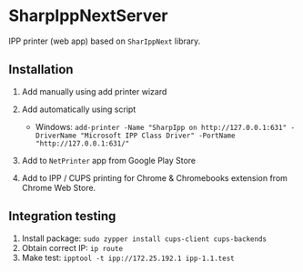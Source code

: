 # SharpIppNextServer

IPP printer (web app) based on `SharIppNext` library.

## Installation

1. Add manually using add printer wizard
2. Add automatically using script
    
	- Windows: `add-printer -Name "SharpIpp on http://127.0.0.1:631" -DriverName "Microsoft IPP Class Driver" -PortName "http://127.0.0.1:631/"`
3. Add to `NetPrinter` app from Google Play Store
4. Add to IPP / CUPS printing for Chrome & Chromebooks extension from Chrome Web Store.

## Integration testing

1. Install package: `sudo zypper install cups-client cups-backends`
2. Obtain correct IP: `ip route`
3. Make test: `ipptool -t ipp://172.25.192.1 ipp-1.1.test`
